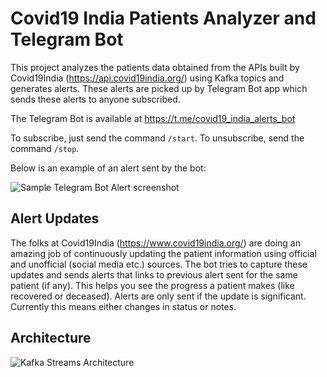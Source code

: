 # Covid19 India Patients Analyzer and Telegram Bot

This project analyzes the patients data obtained from the APIs built by Covid19India (https://api.covid19india.org/)
using Kafka topics and generates alerts. These alerts are picked up by Telegram Bot app which sends 
these alerts to anyone subscribed.

The Telegram Bot is available at https://t.me/covid19_india_alerts_bot

To subscribe, just send the command `/start`. To unsubscribe, send the command `/stop`.

Below is an example of an alert sent by the bot:

![Sample Telegram Bot Alert screenshot](https://i.ibb.co/V3hQLwV/Screenshot-20200402-000351.jpg "Sample Telegram alert")

## Alert Updates

The folks at Covid19India (https://www.covid19india.org/) are doing an amazing job of continuously
updating the patient information using official and unofficial (social media etc.) sources. The bot
tries to capture these updates and sends alerts that links to previous alert sent for the same patient (if any).
This helps you see the progress a patient makes (like recovered or deceased). Alerts are only sent
if the update is significant. Currently this means either changes in status or notes.

## Architecture

![Kafka Streams Architecture](https://i.ibb.co/d4Ld2TW/Covid19-India-Alerts-1.png "Covid19 Kafka Streams Architecture")
